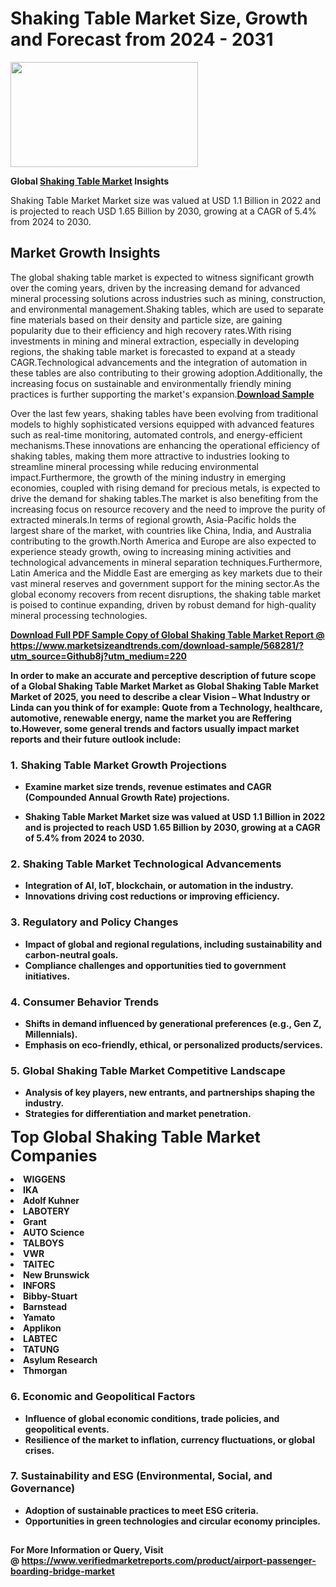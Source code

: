 <H1>Shaking Table Market Size, Growth and Forecast from 2024 - 2031</H1><img class="aligncenter size-medium wp-image-584254" src="https://thirdeyenews.in/wp-content/uploads/2024/09/Global-Market-Research-300x168.jpeg" alt="" width="300" height="168" /><p><strong>Global&nbsp;<a href="https://www.marketsizeandtrends.com/download-sample/568281/?utm_source=Github8j?utm_medium=220">Shaking Table Market</a> Insights</strong></p><p>Shaking Table Market Market size was valued at USD 1.1 Billion in 2022 and is projected to reach USD 1.65 Billion by 2030, growing at a CAGR of 5.4% from 2024 to 2030.</p><p><h2>Market Growth Insights</h2> <p>The global shaking table market is expected to witness significant growth over the coming years, driven by the increasing demand for advanced mineral processing solutions across industries such as mining, construction, and environmental management.Shaking tables, which are used to separate fine materials based on their density and particle size, are gaining popularity due to their efficiency and high recovery rates.With rising investments in mining and mineral extraction, especially in developing regions, the shaking table market is forecasted to expand at a steady CAGR.Technological advancements and the integration of automation in these tables are also contributing to their growing adoption.Additionally, the increasing focus on sustainable and environmentally friendly mining practices is further supporting the market's expansion.<strong><a href="#">Download Sample</a></strong></p> <p>Over the last few years, shaking tables have been evolving from traditional models to highly sophisticated versions equipped with advanced features such as real-time monitoring, automated controls, and energy-efficient mechanisms.These innovations are enhancing the operational efficiency of shaking tables, making them more attractive to industries looking to streamline mineral processing while reducing environmental impact.Furthermore, the growth of the mining industry in emerging economies, coupled with rising demand for precious metals, is expected to drive the demand for shaking tables.The market is also benefiting from the increasing focus on resource recovery and the need to improve the purity of extracted minerals.In terms of regional growth, Asia-Pacific holds the largest share of the market, with countries like China, India, and Australia contributing to the growth.North America and Europe are also expected to experience steady growth, owing to increasing mining activities and technological advancements in mineral separation techniques.Furthermore, Latin America and the Middle East are emerging as key markets due to their vast mineral reserves and government support for the mining sector.As the global economy recovers from recent disruptions, the shaking table market is poised to continue expanding, driven by robust demand for high-quality mineral processing technologies.<strong><a href="#"></p><p><span class=""><strong>Download Full PDF Sample Copy of Global Shaking Table Market Report</strong> @ <a href="https://www.marketsizeandtrends.com/download-sample/568281/?utm_source=Github8j?utm_medium=220" target="_blank">https://www.marketsizeandtrends.com/download-sample/568281/?utm_source=Github8j?utm_medium=220</a></span></p><p>In order to make an accurate and perceptive description of future scope of a Global&nbsp;Shaking Table Market Market as Global&nbsp;Shaking Table Market Market of 2025, you need to describe a clear Vision &ndash; What Industry or Linda can you think of for example: Quote from a Technology, healthcare, automotive, renewable energy, name the market you are Reffering to.However, some general trends and factors usually impact market reports and their future outlook include:</p><h3>1.&nbsp;<strong>Shaking Table Market Growth Projections</strong></h3><ul><li>Examine market size trends, revenue estimates and CAGR (Compounded Annual Growth Rate) projections.</li><li><p>Shaking Table Market Market size was valued at USD 1.1 Billion in 2022 and is projected to reach USD 1.65 Billion by 2030, growing at a CAGR of 5.4% from 2024 to 2030.</p></li></ul><h3>2.&nbsp;<strong>Shaking Table Market Technological Advancements</strong></h3><ul><li>Integration of AI, IoT, blockchain, or automation in the industry.</li><li>Innovations driving cost reductions or improving efficiency.</li></ul><h3>3.&nbsp;<strong>Regulatory and Policy Changes</strong></h3><ul><li>Impact of global and regional regulations, including sustainability and carbon-neutral goals.</li><li>Compliance challenges and opportunities tied to government initiatives.</li></ul><h3>4.&nbsp;<strong>Consumer Behavior Trends</strong></h3><ul><li>Shifts in demand influenced by generational preferences (e.g., Gen Z, Millennials).</li><li>Emphasis on eco-friendly, ethical, or personalized products/services.</li></ul><h3>5.&nbsp;<strong>Global Shaking Table Market Competitive Landscape</strong></h3><ul><li>Analysis of key players, new entrants, and partnerships shaping the industry.</li><li>Strategies for differentiation and market penetration.</li></ul><p data-pm-slice="1 1 []"><span style="color: inherit; font-family: inherit; font-size: 25px;">Top Global Shaking Table Market Companies</span></p><div class="" data-test-id=""><p><li>WIGGENS</li><li> IKA</li><li> Adolf Kuhner</li><li> LABOTERY</li><li> Grant</li><li> AUTO Science</li><li> TALBOYS</li><li> VWR</li><li> TAITEC</li><li> New Brunswick</li><li> INFORS</li><li> Bibby-Stuart</li><li> Barnstead</li><li> Yamato</li><li> Applikon</li><li> LABTEC</li><li> TATUNG</li><li> Asylum Research</li><li> Thmorgan</li></p></div><h3>6.&nbsp;<strong>Economic and Geopolitical Factors</strong></h3><ul><li>Influence of global economic conditions, trade policies, and geopolitical events.</li><li>Resilience of the market to inflation, currency fluctuations, or global crises.</li></ul><h3>7.&nbsp;<strong>Sustainability and ESG (Environmental, Social, and Governance)</strong></h3><ul><li>Adoption of sustainable practices to meet ESG criteria.</li><li>Opportunities in green technologies and circular economy principles.</li></ul><h2><strong style="font-size: 14px;">For More Information or Query, Visit @&nbsp;</strong><a style="background-color: #ffffff; font-size: 14px;" href="https://www.marketsizeandtrends.com/report/shaking-table-market/" target="_blank">https://www.verifiedmarketreports.com/product/airport-passenger-boarding-bridge-market</a></h2>